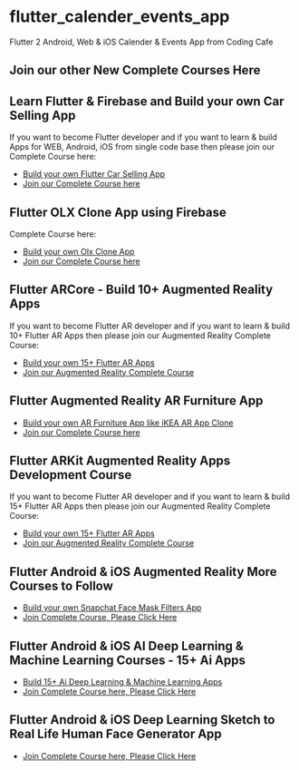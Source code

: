 # flutter_calender_events_app

Flutter 2 Android, Web & iOS Calender & Events App from Coding Cafe


## Join our other New Complete Courses Here

## Learn Flutter & Firebase and Build your own Car Selling App

If you want to become Flutter developer and if you want to learn & build Apps for WEB, Android, iOS
from single code base then please join our Complete Course here:

- [Build your own Flutter Car Selling App](https://www.udemy.com/course/learn-flutter-20-firebase-build-android-ios-web-apps/?referralCode=D9E5CE37FF4EB80E7021)
- [Join our Complete Course here](https://www.udemy.com/course/learn-flutter-20-firebase-build-android-ios-web-apps/?referralCode=D9E5CE37FF4EB80E7021)


## Flutter OLX Clone App using Firebase

Complete Course here:

- [Build your own Olx Clone App](https://www.udemy.com/course/build-olx-clone-app-with-admin-panel-with-flutter-firebase/?referralCode=76150526E260789B7888)
- [Join our Complete Course here](https://www.udemy.com/course/build-olx-clone-app-with-admin-panel-with-flutter-firebase/?referralCode=76150526E260789B7888)


## Flutter ARCore - Build 10+ Augmented Reality Apps

If you want to become Flutter AR developer and if you want to learn & build 10+ Flutter AR Apps
then please join our Augmented Reality Complete Course:

- [Build your own 15+ Flutter AR Apps](https://www.udemy.com/course/flutter-augmented-reality-course-build-10-android-ar-apps/?referralCode=4AF65A8713DB39563807)
- [Join our Augmented Reality Complete Course](https://www.udemy.com/course/flutter-augmented-reality-course-build-10-android-ar-apps/?referralCode=4AF65A8713DB39563807)


## Flutter Augmented Reality AR Furniture App

- [Build your own AR Furniture App like iKEA AR App Clone](https://www.udemy.com/course/flutter-augmented-reality-ar-furniture-app-using-arcore/?referralCode=3761B3E00A1F5D259DDD)
- [Join our Complete Course here](https://www.udemy.com/course/flutter-augmented-reality-ar-furniture-app-using-arcore/?referralCode=3761B3E00A1F5D259DDD)


## Flutter ARKit Augmented Reality Apps Development Course

If you want to become Flutter AR developer and if you want to learn & build 15+ Flutter AR Apps
then please join our Augmented Reality Complete Course:

- [Build your own 15+ Flutter AR Apps](https://www.udemy.com/course/flutter-arkit-course-build-15-augmented-reality-ios-apps/?referralCode=B8190D9CECB8D5771B4A)
- [Join our Augmented Reality Complete Course](https://www.udemy.com/course/flutter-arkit-course-build-15-augmented-reality-ios-apps/?referralCode=B8190D9CECB8D5771B4A)


## Flutter Android & iOS Augmented Reality More Courses to Follow

- [Build your own Snapchat Face Mask Filters App](https://www.udemy.com/course/build-flutter-ar-face-filters-app-like-snapchat-filters-2021/?referralCode=380AF6E44C2BAB2A6040)
- [Join Complete Course, Please Click Here](https://www.udemy.com/course/build-flutter-ar-face-filters-app-like-snapchat-filters-2021/?referralCode=380AF6E44C2BAB2A6040)


## Flutter Android & iOS AI Deep Learning & Machine Learning Courses - 15+ Ai Apps

- [Build 15+ Ai Deep Learning & Machine Learning Apps](https://www.udemy.com/course/flutter-artificial-intelligence-course-build-15-ai-apps/?referralCode=477033A2DC5E6E8BF740)
- [Join Complete Course here, Please Click Here](https://www.udemy.com/course/flutter-artificial-intelligence-course-build-15-ai-apps/?referralCode=477033A2DC5E6E8BF740)


## Flutter Android & iOS Deep Learning Sketch to Real Life Human Face Generator App

- [Join Complete Course here, Please Click Here](https://www.udemy.com/course/build-drawing-to-real-life-generator-app-using-flutter/?referralCode=2B3114D7C89C0BEDBCF0)
